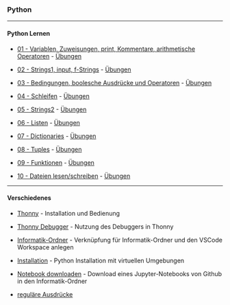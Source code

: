 ### Python 

-----


#### Python Lernen 

- [01 - Variablen, Zuweisungen, print, Kommentare, arithmetische Operatoren](./grundlagen/01_grundlagen.ipynb) - [Übungen](./grundlagen/01_grundlagen_uebungen.ipynb)

- [02 - Strings1, input, f-Strings](./grundlagen/02_strings.ipynb) - [Übungen](./grundlagen/02_strings_uebungen.ipynb)

- [03 - Bedingungen, boolesche Ausdrücke und Operatoren](./grundlagen/03_bedingungen.ipynb) - [Übungen](./grundlagen/03_bedingungen_uebungen.ipynb)

- [04 - Schleifen](./grundlagen/04_schleifen.ipynb) - [Übungen](./grundlagen/04_schleifen_uebungen.ipynb)

- [05 - Strings2](./grundlagen/05_strings2.ipynb) - [Übungen](./grundlagen/05_strings2_uebungen.ipynb)

- [06 - Listen](./grundlagen/06_listen.ipynb) - [Übungen](./grundlagen/06_listen_uebungen.ipynb)

- [07 - Dictionaries](./grundlagen/07_dicts.ipynb) - [Übungen](./grundlagen/07_dicts_uebungen.ipynb)

- [08 - Tuples](./grundlagen/08_tupel.ipynb) - [Übungen](./grundlagen/08_tuples_uebungen.ipynb)
 
- [09 - Funktionen](./grundlagen/09_functionen.ipynb) - [Übungen](./grundlagen/09_functionen_uebungen.ipynb)

- [10 - Dateien lesen/schreiben](./grundlagen/10_dateizugriff.ipynb) - [Übungen](./grundlagen/10_dateizugriff_uebungen.ipynb)

--------



 
#### Verschiedenes

- [Thonny](https://youtu.be/Q4uCiR5sSSM) - Installation und Bedienung

- [Thonny Debugger](https://www.youtube.com/playlist?list=PLWeMgMhRDsIEY82lxDVKuAIIu90-CsKuu) - Nutzung des Debuggers in Thonny

- [Informatik-Ordner](https://youtu.be/uINJ0WSXdh0) - Verknüpfung für Informatik-Ordner und den VSCode Workspace anlegen

- [Installation](https://www.youtube.com/playlist?list=PLWeMgMhRDsIFNpEKcz1AMUTds-ayveNkp) - Python Installation mit virtuellen Umgebungen

- [Notebook downloaden](https://youtu.be/uOd7W-huG74) - Download eines Jupyter-Notebooks von Github in den Informatik-Ordner

- [reguläre Ausdrücke](https://www.youtube.com/playlist?list=PLWeMgMhRDsIFk8RPO6C3DzcQfBf8mTGn7) 



 
 